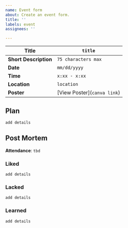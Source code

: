 ```yaml
---
name: Event form
about: Create an event form.
title: ''
labels: event
assignees: ''

---
```


| **Title**       | `title`    |
|-----------------|-----------------------------|
| **Short Description** | `75 characters max` |
| **Date**        | `mm/dd/yyyy`                  |
| **Time**        | `x:xx - x:xx`              |
| **Location**    | `location`                    |
| **Poster**      | [View Poster](`canva link`) |

## Plan

`add details`


## Post Mortem

**Attendance**:  `tbd`

### Liked

`add details`

### Lacked

`add details`

### Learned

`add details`



